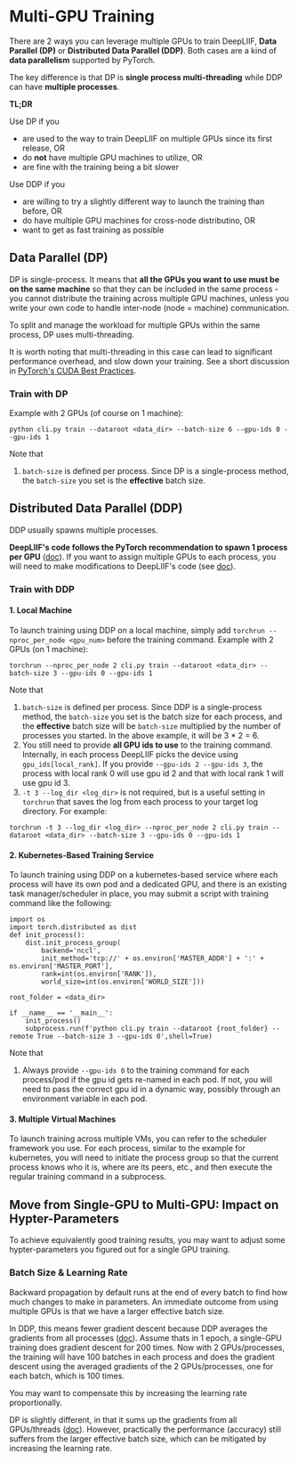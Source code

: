 # Multi-GPU Training

There are 2 ways you can leverage multiple GPUs to train DeepLIIF, **Data Parallel (DP)** or **Distributed Data Parallel (DDP)**. Both cases are a kind of **data parallelism** supported by PyTorch.

The key difference is that DP is **single process multi-threading** while DDP can have **multiple processes**.

**TL;DR**

Use DP if you
- are used to the way to train DeepLIIF on multiple GPUs since its first release, OR
- do **not** have multiple GPU machines to utilize, OR
- are fine with the training being a bit slower

Use DDP if you
- are willing to try a slightly different way to launch the training than before, OR
- do have multiple GPU machines for cross-node distributino, OR
- want to get as fast training as possible


## Data Parallel (DP)
DP is single-process. It means that **all the GPUs you want to use must be on the same machine** so that they can be included in the same process - you cannot distribute the training across multiple GPU machines, unless you write your own code to handle inter-node (node = machine) communication.

To split and manage the workload for multiple GPUs within the same process, DP uses multi-threading. 

It is worth noting that multi-threading in this case can lead to significant performance overhead, and slow down your training. See a short discussion in [PyTorch's CUDA Best Practices](https://pytorch.org/docs/stable/notes/cuda.html#use-nn-parallel-distributeddataparallel-instead-of-multiprocessing-or-nn-dataparallel).

### Train with DP
Example with 2 GPUs (of course on 1 machine):
```
python cli.py train --dataroot <data_dir> --batch-size 6 --gpu-ids 0 --gpu-ids 1
```
Note that
1. `batch-size` is defined per process. Since DP is a single-process method, the `batch-size` you set is the **effective** batch size.

## Distributed Data Parallel (DDP)
DDP usually spawns multiple processes. 

**DeepLIIF's code follows the PyTorch recommendation to spawn 1 process per GPU** ([doc](https://github.com/pytorch/examples/blob/master/distributed/ddp/README.md#application-process-topologies)). If you want to assign multiple GPUs to each process, you will need to make modifications to DeepLIIF's code (see [doc](https://pytorch.org/tutorials/intermediate/ddp_tutorial.html#combine-ddp-with-model-parallelism)).


### Train with DDP
#### 1. Local Machine
To launch training using DDP on a local machine, simply add `torchrun --nproc_per_node <gpu_num>` before the training command. Example with 2 GPUs (on 1 machine):
```
torchrun --nproc_per_node 2 cli.py train --dataroot <data_dir> --batch-size 3 --gpu-ids 0 --gpu-ids 1
```
Note that
1. `batch-size` is defined per process. Since DDP is a single-process method, the `batch-size` you set is the batch size for each process, and the **effective** batch size will be `batch-size` multiplied by the number of processes you started. In the above example, it will be 3 * 2 = 6.
2. You still need to provide **all GPU ids to use** to the training command. Internally, in each process DeepLIIF picks the device using `gpu_ids[local_rank]`. If you provide `--gpu-ids 2 --gpu-ids 3`, the process with local rank 0 will use gpu id 2 and that with local rank 1 will use gpu id 3. 
3. `-t 3 --log_dir <log_dir>` is not required, but is a useful setting in `torchrun` that saves the log from each process to your target log directory. For example:
```
torchrun -t 3 --log_dir <log_dir> --nproc_per_node 2 cli.py train --dataroot <data_dir> --batch-size 3 --gpu-ids 0 --gpu-ids 1
```

#### 2. Kubernetes-Based Training Service
To launch training using DDP on a kubernetes-based service where each process will have its own pod and a dedicated GPU, and there is an existing task manager/scheduler in place, you may submit a script with training command like the following:
```
import os
import torch.distributed as dist
def init_process():
    dist.init_process_group(
        backend='nccl',
        init_method='tcp://' + os.environ['MASTER_ADDR'] + ':' + os.environ['MASTER_PORT'],
        rank=int(os.environ['RANK']),
        world_size=int(os.environ['WORLD_SIZE']))

root_folder = <data_dir>

if __name__ == '__main__':
    init_process()
    subprocess.run(f'python cli.py train --dataroot {root_folder} --remote True --batch-size 3 --gpu-ids 0',shell=True)
```
Note that
1. Always provide `--gpu-ids 0` to the training command for each process/pod if the gpu id gets re-named in each pod. If not, you will need to pass the correct gpu id in a dynamic way, possibly through an environment variable in each pod.

#### 3. Multiple Virtual Machines
To launch training across multiple VMs, you can refer to the scheduler framework you use. For each process, similar to the example for kubernetes, you will need to initiate the process group so that the current process knows who it is, where are its peers, etc., and then execute the regular training command in a subprocess.

## Move from Single-GPU to Multi-GPU: Impact on Hypter-Parameters
To achieve equivalently good training results, you may want to adjust some hypter-parameters you figured out for a single GPU training.

### Batch Size & Learning Rate
Backward propagation by default runs at the end of every batch to find how much changes to make in parameters. An immediate outcome from using multiple GPUs is that we have a larger effective batch size. 

In DDP, this means fewer gradient descent because DDP averages the gradients from all processes ([doc](https://pytorch.org/docs/stable/generated/torch.nn.parallel.DistributedDataParallel.html#torch.nn.parallel.DistributedDataParallel)). Assume thats in 1 epoch, a single-GPU training does gradient descent for 200 times. Now with 2 GPUs/processes, the training will have 100 batches in each process and does the gradient descent using the averaged gradients of the 2 GPUs/processes, one for each batch, which is 100 times.

You may want to compensate this by increasing the learning rate proportionally.

DP is slightly different, in that it sums up the gradients from all GPUs/threads ([doc](https://pytorch.org/docs/stable/generated/torch.nn.DataParallel.html#torch.nn.DataParallel)). However, practically the performance (accuracy) still suffers from the larger effective batch size, which can be mitigated by increasing the learning rate.